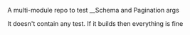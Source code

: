 A multi-module repo to test __Schema and Pagination args

It doesn't contain any test. If it builds then everything is fine